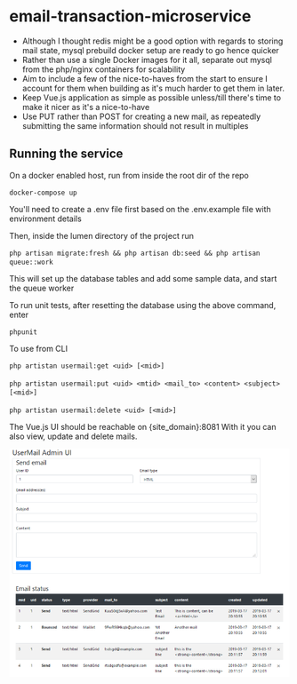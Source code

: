 
# email-transaction-microservice

- Although I thought redis might be a good option with regards to storing mail state, mysql prebuild docker setup are ready to go hence quicker
- Rather than use a single Docker images for it all, separate out mysql from the php/nginx containers for scalability 
- Aim to include a few of the nice-to-haves from the start to ensure I account for them when building as it's much harder to get them in later.
- Keep Vue.js application as simple as possible unless/till there's time to make it nicer as it's a nice-to-have
- Use PUT rather than POST for creating a new mail, as repeatedly submitting the same information should not result in multiples

## Running the service
On a docker enabled host, run from inside the root dir of the repo

    docker-compose up

You'll need to create a .env file first based on the .env.example file with environment details

Then, inside the lumen directory of the project run
  

    php artisan migrate:fresh && php artisan db:seed && php artisan queue::work

This will set up the database tables and add some sample data, and start the queue worker

To run unit tests, after resetting the database using the above command, enter

    phpunit

To use from CLI

    php artistan usermail:get <uid> [<mid>]

    php artistan usermail:put <uid> <mtid> <mail_to> <content> <subject> [<mid>]

    php artistan usermail:delete <uid> [<mid>]

The Vue.js UI should be reachable on {site_domain}:8081
With it you can also view, update and delete mails.

![Vue UI](UI.png)
